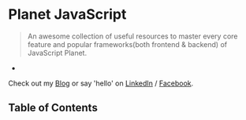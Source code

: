 # Planet JavaScript

> An awesome collection of useful resources to master every core feature and popular frameworks(both frontend & backend) of JavaScript Planet.

-

Check out my [Blog](http://nitcrawler.blogspot.com) or say 'hello' on [LinkedIn](https://bd.linkedin.com/in/arman-bhuiyan) / [Facebook](https://www.facebook.com/arman.it37).

## Table of Contents
